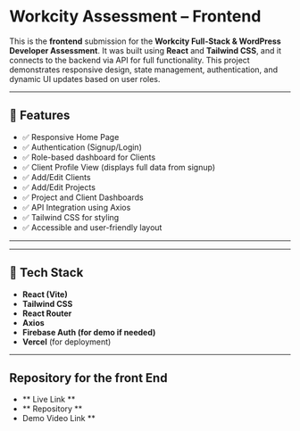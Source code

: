# Workcity Assessment – Frontend

This is the **frontend** submission for the **Workcity Full-Stack & WordPress Developer Assessment**. It was built using **React** and **Tailwind CSS**, and it connects to the backend via API for full functionality. This project demonstrates responsive design, state management, authentication, and dynamic UI updates based on user roles.

---

## 🚀 Features

- ✅ Responsive Home Page
- ✅ Authentication (Signup/Login) 
- ✅ Role-based dashboard for Clients
- ✅ Client Profile View (displays full data from signup)
- ✅ Add/Edit Clients
- ✅ Add/Edit Projects
- ✅ Project and Client Dashboards
- ✅ API Integration using Axios
- ✅ Tailwind CSS for styling
- ✅ Accessible and user-friendly layout

---

---

## 🔧 Tech Stack

- **React (Vite)**
- **Tailwind CSS**
- **React Router**
- **Axios**
- **Firebase Auth (for demo if needed)**
- **Vercel** (for deployment)

---

## Repository for the front End
 - ** Live Link ** 
 - ** Repository **
 - Demo Video Link **


